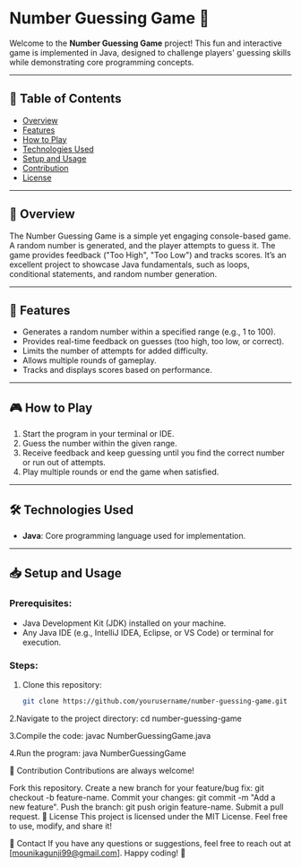 # Number Guessing Game 🎲  

Welcome to the **Number Guessing Game** project! This fun and interactive game is implemented in Java, designed to challenge players' guessing skills while demonstrating core programming concepts.

---

## 📜 Table of Contents  
- [Overview](#overview)  
- [Features](#features)  
- [How to Play](#how-to-play)  
- [Technologies Used](#technologies-used)  
- [Setup and Usage](#setup-and-usage)  
- [Contribution](#contribution)  
- [License](#license)  

---

## 🌟 Overview  
The Number Guessing Game is a simple yet engaging console-based game. A random number is generated, and the player attempts to guess it. The game provides feedback ("Too High", "Too Low") and tracks scores. It’s an excellent project to showcase Java fundamentals, such as loops, conditional statements, and random number generation.

---

## 🚀 Features  
- Generates a random number within a specified range (e.g., 1 to 100).  
- Provides real-time feedback on guesses (too high, too low, or correct).  
- Limits the number of attempts for added difficulty.  
- Allows multiple rounds of gameplay.  
- Tracks and displays scores based on performance.  

---

## 🎮 How to Play  
1. Start the program in your terminal or IDE.  
2. Guess the number within the given range.  
3. Receive feedback and keep guessing until you find the correct number or run out of attempts.  
4. Play multiple rounds or end the game when satisfied.  

---

## 🛠️ Technologies Used  
- **Java**: Core programming language used for implementation.  

---

## 📥 Setup and Usage  
### Prerequisites:  
- Java Development Kit (JDK) installed on your machine.  
- Any Java IDE (e.g., IntelliJ IDEA, Eclipse, or VS Code) or terminal for execution.  

### Steps:  
1. Clone this repository:  
   ```bash
   git clone https://github.com/yourusername/number-guessing-game.git

2.Navigate to the project directory:
   cd number-guessing-game 

3.Compile the code:
   javac NumberGuessingGame.java  

4.Run the program:
    java NumberGuessingGame  


🤝 Contribution
Contributions are always welcome!

Fork this repository.
Create a new branch for your feature/bug fix: git checkout -b feature-name.
Commit your changes: git commit -m "Add a new feature".
Push the branch: git push origin feature-name.
Submit a pull request.
📜 License
This project is licensed under the MIT License. Feel free to use, modify, and share it!

📧 Contact
If you have any questions or suggestions, feel free to reach out at [mounikagunji99@gmail.com].
Happy coding! 🚀




